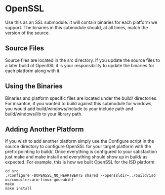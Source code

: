 OpenSSL
=======

Use this as an SSL submodule. It will contain binaries for each platform we support. The binaries in this submodule should, at all times, match the version of the source.

Source Files
------------
Source files are located in the src directory. If you update the source files to a later build of OpenSSL it is your responsibility to update the binaries for each platform along with it.

Using the Binaries
------------------
Binaries and platform specific files are located under the build/<platform> directories. For insantce, if you wanted to build against this submodule for windows, you would add build/windows/include to your include path and build/windows/lib to your library path.

Adding Another Platform
-----------------------
If you wish to add another platform simply use the Configure script in the source directory to configure OpenSSL for your target platform with the prefix pointing to build/<platform>. Once everything is configured to your satisfaction just make and make install and everything should show up in build/<platform> as expected. For example, this is how we built OpenSSL for the ISD platform:
<pre><code>cd src
./Configure -DOPENSSL_NO_HEARTBEATS shared --openssldir=../build/isd os/compiler:arm-linux-gnueabihf-
make
make install
</code></pre>
